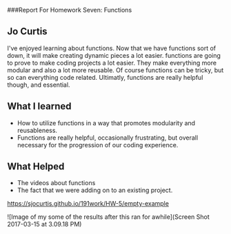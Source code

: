 ###Report For Homework Seven: Functions
## Jo Curtis
I've enjoyed learning about functions. Now that we have functions sort of down, it will make creating dynamic pieces a lot easier. functions are going to prove to make coding projects a lot easier. They make everything more modular and also a lot more reusable. Of course functions can be tricky, but so can everything code related. Ultimatly, functions are really helpful though, and essential.
## What I learned
  - How to utilize functions in a way that promotes modularity and reusableness.
  - Functions are really helpful, occasionally frustrating, but overall necessary for the progression of our coding experience.
## What Helped
- The videos about functions
- The fact that we were adding on to an existing project.

https://sjocurtis.github.io/191work/HW-5/empty-example

![Image of my some of the results after this ran for awhile](Screen Shot 2017-03-15 at 3.09.18 PM)
